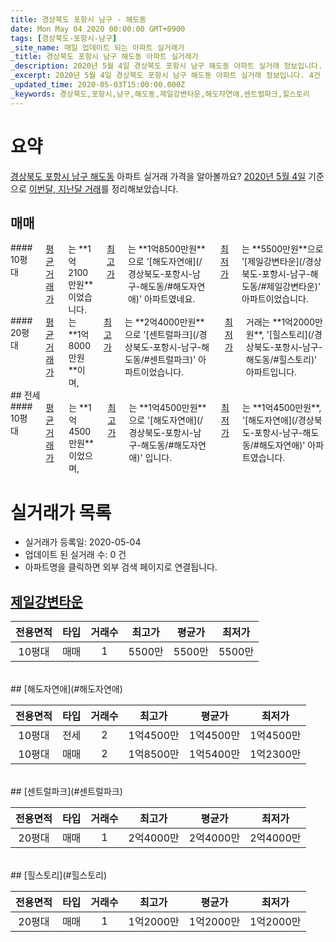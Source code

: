 ```yaml
---
title: 경상북도 포항시 남구 - 해도동
date: Mon May 04 2020 00:00:00 GMT+0900
tags: [경상북도-포항시-남구]
_site_name: 매일 업데이트 되는 아파트 실거래가
_title: 경상북도 포항시 남구 해도동 아파트 실거래가
_description: 2020년 5월 4일 경상북도 포항시 남구 해도동 아파트 실거래 정보입니다. 4건 아파트 정보가 있습니다.
_excerpt: 2020년 5월 4일 경상북도 포항시 남구 해도동 아파트 실거래 정보입니다. 4건 아파트 정보가 있습니다.
_updated_time: 2020-05-03T15:00:00.000Z
_keywords: 경상북도,포항시,남구,해도동,제일강변타운,해도자연애,센트럴파크,힐스토리
---
```





# 요약
<ins>경상북도 포항시 남구 해도동</ins> 아파트 실거래 가격을 알아볼까요? <ins>2020년 5월 4일</ins> 기준으로 <ins>이번달, 지난달 거래</ins>를 정리해보았습니다.

## 매매
<div class="container">
<div class="six columns" markdown="1">
#### 10평대
<ins>평균 거래가</ins>는 **1억2100만원**이었습니다. <ins>최고가</ins>는 **1억8500만원**으로 '[해도자연애](/경상북도-포항시-남구-해도동/#해도자연애)' 아파트였네요. <ins>최저가</ins>는 **5500만원**으로 '[제일강변타운](/경상북도-포항시-남구-해도동/#제일강변타운)' 아파트이었습니다.
</div>
<div class="six columns" markdown="1">
#### 20평대
<ins>평균 거래가</ins>는 **1억8000만원**이며, <ins>최고가</ins>는 **2억4000만원**으로 '[센트럴파크](/경상북도-포항시-남구-해도동/#센트럴파크)' 아파트이었습니다. <ins>최저가</ins> 거래는 **1억2000만원**, '[힐스토리](/경상북도-포항시-남구-해도동/#힐스토리)' 아파트입니다.
</div>
</div>
## 전세
<div class="container">
<div class="twelve columns" markdown="1">
#### 10평대
<ins>평균 거래가</ins>는 **1억4500만원**이었으며, <ins>최고가</ins>는 **1억4500만원**으로 '[해도자연애](/경상북도-포항시-남구-해도동/#해도자연애)' 입니다. <ins>최저가</ins>는 **1억4500만원**, '[해도자연애](/경상북도-포항시-남구-해도동/#해도자연애)' 아파트였습니다.
</div>
</div>



# 실거래가 목록
- 실거래가 등록일: 2020-05-04
- 업데이트 된 실거래 수: 0 건
- 아파트명을 클릭하면 외부 검색 페이지로 연결됩니다.

## [제일강변타운](#제일강변타운)

|전용면적|타입|거래수|최고가|평균가|최저가|
|:---:|:---:|:---:|:---:|:---:|:---:|
|10평대|<span class="deal-type-1">매매</span>|1|5500만|5500만|5500만|

<br/>
## [해도자연애](#해도자연애)

|전용면적|타입|거래수|최고가|평균가|최저가|
|:---:|:---:|:---:|:---:|:---:|:---:|
|10평대|<span class="deal-type-2">전세</span>|2|1억4500만|1억4500만|1억4500만|
|10평대|<span class="deal-type-1">매매</span>|2|1억8500만|1억5400만|1억2300만|

<br/>
## [센트럴파크](#센트럴파크)

|전용면적|타입|거래수|최고가|평균가|최저가|
|:---:|:---:|:---:|:---:|:---:|:---:|
|20평대|<span class="deal-type-1">매매</span>|1|2억4000만|2억4000만|2억4000만|

<br/>
## [힐스토리](#힐스토리)

|전용면적|타입|거래수|최고가|평균가|최저가|
|:---:|:---:|:---:|:---:|:---:|:---:|
|20평대|<span class="deal-type-1">매매</span>|1|1억2000만|1억2000만|1억2000만|

<br/>



